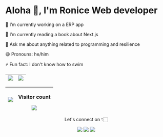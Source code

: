<h1 align="left">Aloha 👋, I'm Ronice Web developer</h1>


<p align='left'> 🔭 I’m currently working on a ERP app </p>
<p align='left'>🌱 I’m currently reading a book about Next.js</p>
<p align='left'>💬 Ask me about anything related to programming and resilience</p>
<p align='left'>😄 Pronouns: he/him</p>
<p align='left'>⚡ Fun fact: I don't know how to swim </p>


<!-- <img src="https://activity-graph.herokuapp.com/graph?username=roniceyemeli&theme=xcode"> -->


| <img align="center" src="https://github-readme-stats.vercel.app/api?username=roniceyemeli&show_icons=true&theme=radical"> | <img src="https://github-readme-streak-stats.herokuapp.com/?user=roniceyemeli&theme=dark"> |
| :----------------------------------------------------------------------------------------------------------------------: | :---------------------------------------------------------------------------------------: |

| <img align="center" src="https://github-readme-stats.vercel.app/api/top-langs/?username=roniceyemeli&langs_count=8&layout=compact" /> | <p align="center"> Visitor count</p><img align="center" src="https://profile-counter.glitch.me/roniceyemeli/count.svg" /> |
| :----------------------------------------------------------------------------------------------------------------------: | :---------------------------------------------------------------------------------------: |

<p align="center" > Let's connect on 👇🏻 </p>
   
<p align="center">
  <a href="https://www.linkedin.com/in/roniceyemeli/"><img src="https://img.shields.io/badge/LinkedIn-0077B5?style=for-the-badge&logo=linkedin&logoColor=white"></a> 
  <a href="https://twitter.com/roniceyemeli"><img src="https://img.shields.io/badge/Twitter-1DA1F2?style=for-the-badge&logo=twitter&logoColor=white"></a>
  <a href="mailto:roniceyemeli@gmail.com"><img src="https://img.shields.io/badge/mail-EA4335?style=for-the-badge&logo=gmail&logoColor=white"></a>
</p>
